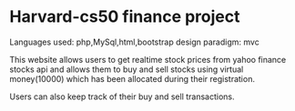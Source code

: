 # Harvard-cs50 finance project

Languages used: php,MySql,html,bootstrap 
design paradigm: mvc


This website allows users to get realtime stock prices from yahoo finance
stocks api and allows them to buy and sell stocks using virtual money(10000)
which has been allocated during their registration. 

Users can also keep track of their buy and sell transactions.
